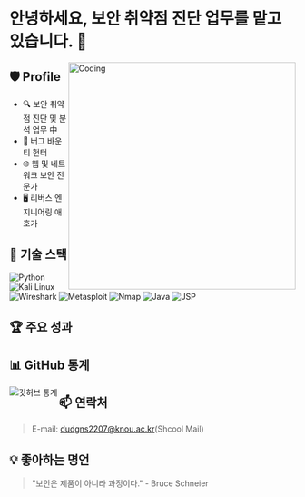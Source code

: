 # 안녕하세요, 보안 취약점 진단 업무를 맡고 있습니다. 👋

<img align="right" alt="Coding" width="400" src="https://media.giphy.com/media/YQitE4YNQNahy/giphy.gif">

## 🛡️ Profile

- 🔍 보안 취약점 진단 및 분석 업무 中
- 🐛 버그 바운티 헌터
- 🌐 웹 및 네트워크 보안 전문가
- 🖥️ 리버스 엔지니어링 애호가




## 🔧 기술 스택

![Python](https://img.shields.io/badge/-Python-black?style=flat-square&logo=Python)
![Kali Linux](https://img.shields.io/badge/-Kali%20Linux-557C94?style=flat-square&logo=kali-linux)
![Wireshark](https://img.shields.io/badge/-Wireshark-1679A7?style=flat-square&logo=wireshark)
![Metasploit](https://img.shields.io/badge/-Metasploit-A90533?style=flat-square&logo=metasploit)
![Nmap](https://img.shields.io/badge/-Nmap-0E83CD?style=flat-square&logo=nmap)
![Java](https://img.shields.io/badge/-Java-007396?style=flat-square&logo=java)
![JSP](https://img.shields.io/badge/-JSP-007396?style=flat-square&logo=java)


## 🏆 주요 성과



## 📊 GitHub 통계

<img align="left" src="https://github-readme-stats.vercel.app/api?username=YourGitHubUsername&show_icons=true&theme=radical" alt="깃허브 통계" />

## 📫 연락처

> E-mail: dudgns2207@knou.ac.kr(Shcool Mail)

## 💡 좋아하는 명언

> "보안은 제품이 아니라 과정이다." - Bruce Schneier

